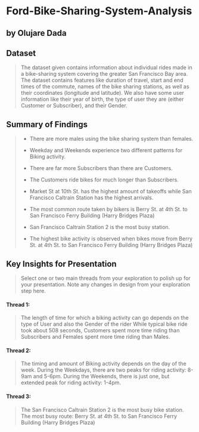 # Ford-Bike-Sharing-System-Analysis
## by Olujare Dada


## Dataset

> The dataset given contains information about individual rides made in a bike-sharing system covering the greater San Francisco Bay area.
> The dataset contains features like duration of travel, start and end times of the commute, names of the bike sharing stations, as well as their coordinates (longitude and latitude). We also have some user information like their year of birth, the type of user they are (either Customer or Subscriber), and their Gender.


## Summary of Findings

> - There are more males using the bike sharing system than females.
>
> - Weekday and Weekends experience two different patterns for Biking activity.
>
> - There are far more Subscribers than there are Customers.
>
> - The Customers ride bikes for much longer than Subscribers.
>
> - Market St at 10th St. has the highest amount of takeoffs while San Francisco Caltrain Station has the highest arrivals.
>
> - The most common route taken by bikers is Berry St. at 4th St. to San Francisco Ferry Building (Harry Bridges Plaza)
>
> - San Francisco Caltrain Station 2 is the most busy station.
>
> - The highest bike activity is observed when bikes move from Berry St. at 4th St. to San Francisco Ferry Building (Harry Bridges Plaza)


## Key Insights for Presentation

> Select one or two main threads from your exploration to polish up for your presentation. Note any changes in design from your exploration step here.

#### Thread 1:

> The length of time for which a biking activity can go depends on the type of User and also the Gender of the rider While typical bike ride took about 508 seconds, Customers spent more time riding than Subscribers and Females spent more time riding than Males.


#### Thread 2:

> The timing and amount of Biking activity depends on the day of the week. During the Weekdays, there are two peaks for riding activity: 8-9am and 5-6pm. During the Weekends, there is just one, but extended peak for riding activity: 1-4pm.


#### Thread 3:

> The San Francisco Caltrain Station 2 is the most busy bike station.
> The most busy route: Berry St. at 4th St. to San Francisco Ferry Building (Harry Bridges Plaza)
